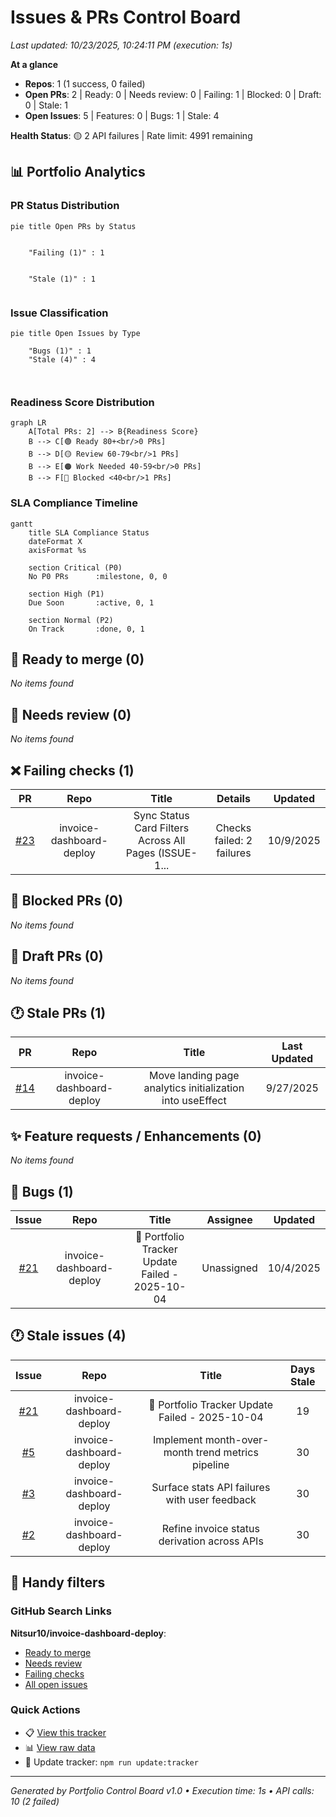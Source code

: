 <!-- tracker:summary:start -->
# Issues & PRs Control Board

_Last updated: 10/23/2025, 10:24:11 PM (execution: 1s)_

**At a glance**
- **Repos**: 1 (1 success, 0 failed)
- **Open PRs**: 2 | Ready: 0 | Needs review: 0 | Failing: 1 | Blocked: 0 | Draft: 0 | Stale: 1
- **Open Issues**: 5 | Features: 0 | Bugs: 1 | Stale: 4

**Health Status**: 🟡 2 API failures | Rate limit: 4991 remaining
<!-- tracker:summary:end -->

<!-- tracker:charts:start -->
## 📊 Portfolio Analytics

### PR Status Distribution
```mermaid
pie title Open PRs by Status
    
    
    "Failing (1)" : 1
    
    
    "Stale (1)" : 1
    
```

### Issue Classification
```mermaid
pie title Open Issues by Type
    
    "Bugs (1)" : 1
    "Stale (4)" : 4
    
    
```

### Readiness Score Distribution
```mermaid
graph LR
    A[Total PRs: 2] --> B{Readiness Score}
    B --> C[🟢 Ready 80+<br/>0 PRs]
    B --> D[🟡 Review 60-79<br/>1 PRs]
    B --> E[🟠 Work Needed 40-59<br/>0 PRs]
    B --> F[🔴 Blocked <40<br/>1 PRs]
```

### SLA Compliance Timeline
```mermaid
gantt
    title SLA Compliance Status
    dateFormat X
    axisFormat %s

    section Critical (P0)
    No P0 PRs      :milestone, 0, 0

    section High (P1)
    Due Soon       :active, 0, 1

    section Normal (P2)
    On Track       :done, 0, 1
```
<!-- tracker:charts:end -->

<!-- tracker:ready:start -->
## 🚀 Ready to merge (0)

_No items found_

<!-- tracker:ready:end -->

<!-- tracker:needsreview:start -->
## 👀 Needs review (0)

_No items found_

<!-- tracker:needsreview:end -->

<!-- tracker:failing:start -->
## ❌ Failing checks (1)

| PR | Repo | Title | Details | Updated |
|:-:|:---:|:----:|:------:|:------:|
| [#23](https://github.com/Nitsur10/invoice-dashboard-deploy/pull/23) | invoice-dashboard-deploy | Sync Status Card Filters Across All Pages (ISSUE-1... | Checks failed: 2 failures | 10/9/2025 |

<!-- tracker:failing:end -->

<!-- tracker:blocked:start -->
## 🚫 Blocked PRs (0)

_No items found_

<!-- tracker:blocked:end -->

<!-- tracker:draft:start -->
## 📝 Draft PRs (0)

_No items found_

<!-- tracker:draft:end -->

<!-- tracker:staleprs:start -->
## 🕐 Stale PRs (1)

| PR | Repo | Title | Last Updated |
|:-:|:---:|:----:|:-----------:|
| [#14](https://github.com/Nitsur10/invoice-dashboard-deploy/pull/14) | invoice-dashboard-deploy | Move landing page analytics initialization into useEffect | 9/27/2025 |

<!-- tracker:staleprs:end -->

<!-- tracker:features:start -->
## ✨ Feature requests / Enhancements (0)

_No items found_

<!-- tracker:features:end -->

<!-- tracker:bugs:start -->
## 🐛 Bugs (1)

| Issue | Repo | Title | Assignee | Updated |
|:----:|:---:|:----:|:-------:|:------:|
| [#21](https://github.com/Nitsur10/invoice-dashboard-deploy/issues/21) | invoice-dashboard-deploy | 🚨 Portfolio Tracker Update Failed - 2025-10-04 | Unassigned | 10/4/2025 |

<!-- tracker:bugs:end -->

<!-- tracker:staleissues:start -->
## 🕐 Stale issues (4)

| Issue | Repo | Title | Days Stale |
|:----:|:---:|:----:|:---------:|
| [#21](https://github.com/Nitsur10/invoice-dashboard-deploy/issues/21) | invoice-dashboard-deploy | 🚨 Portfolio Tracker Update Failed - 2025-10-04 | 19 |
| [#5](https://github.com/Nitsur10/invoice-dashboard-deploy/issues/5) | invoice-dashboard-deploy | Implement month-over-month trend metrics pipeline | 30 |
| [#3](https://github.com/Nitsur10/invoice-dashboard-deploy/issues/3) | invoice-dashboard-deploy | Surface stats API failures with user feedback | 30 |
| [#2](https://github.com/Nitsur10/invoice-dashboard-deploy/issues/2) | invoice-dashboard-deploy | Refine invoice status derivation across APIs | 30 |

<!-- tracker:staleissues:end -->

<!-- tracker:links:start -->
## 🔗 Handy filters

### GitHub Search Links

**Nitsur10/invoice-dashboard-deploy**:
- [Ready to merge](https://github.com/Nitsur10/invoice-dashboard-deploy/pulls?q=is%3Apr+is%3Aopen+review%3Aapproved+status%3Asuccess+-is%3Adraft)
- [Needs review](https://github.com/Nitsur10/invoice-dashboard-deploy/pulls?q=is%3Apr+is%3Aopen+-review%3Aapproved+-is%3Adraft)
- [Failing checks](https://github.com/Nitsur10/invoice-dashboard-deploy/pulls?q=is%3Apr+is%3Aopen+status%3Afailure)
- [All open issues](https://github.com/Nitsur10/invoice-dashboard-deploy/issues?q=is%3Aissue+is%3Aopen)


### Quick Actions
- 📋 [View this tracker](./tracker.md)
- 📊 [View raw data](./tracker.json)
- 🔄 Update tracker: `npm run update:tracker`
<!-- tracker:links:end -->

---
_Generated by Portfolio Control Board v1.0 • Execution time: 1s • API calls: 10 (2 failed)_

